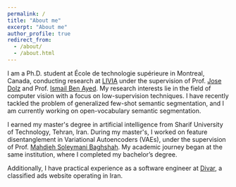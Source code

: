 ```yaml
---
permalink: /
title: "About me"
excerpt: "About me"
author_profile: true
redirect_from: 
  - /about/
  - /about.html
---
```


I am a Ph.D. student at École de technologie supérieure in Montreal, Canada, conducting research at [LIVIA](https://liviamtl.ca) under the supervision of Prof. [Jose Dolz](https://josedolz.github.io) and Prof. [Ismail Ben Ayed](https://profs.etsmtl.ca/ibenayed/).
My research interests lie in the field of computer vision with a focus on low-supervision techniques.
I have recently tackled the problem of generalized few-shot semantic segmentation, and I am currently working on open-vocabulary semantic segmentation.

I earned my master's degree in artificial intelligence from Sharif University of Technology, Tehran, Iran. During my master's, I worked on feature disentanglement in Variational Autoencoders (VAEs), under the supervision of Prof. [Mahdieh Soleymani Baghshah](https://sharif.edu/~soleymani/).
 My academic journey began at the same institution, where I completed my bachelor’s degree.

Additionally, I have practical experience as a software engineer at [Divar](https://divar.ir), a classified ads website operating in Iran.

